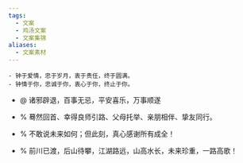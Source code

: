 ```yaml
---
tags:
  - 文案
  - 鸡汤文案
  - 文案集锦
aliases:
  - 文案素材
---
```


```ad-error
- 钟于爱情，忠于岁月，衷于责任，终于圆满。
- 钟情于你，忠诚于你，衷心于你，终止于你。
```

- @ 诸邪辟退，百事无忌，平安喜乐，万事顺遂

- % 蓦然回首、幸得良师引路、父母托举、亲朋相伴、挚友同行。
- % 不敢说未来如何；但此刻，真心感谢所有成全！
- % 前川已渡，后山待攀，江湖路远，山高水长，未来珍重，一路高歌！



